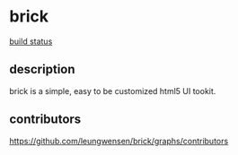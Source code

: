 # brick
[build status](https://travis-ci.org/leungwensen/brick)

## description
brick is a simple, easy to be customized html5 UI tookit.

## contributors
<https://github.com/leungwensen/brick/graphs/contributors>
